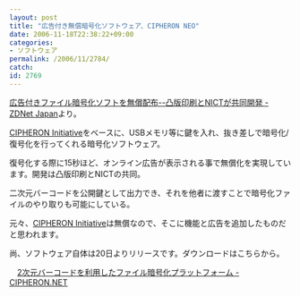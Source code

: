 ```yaml
---
layout: post
title: "広告付き無償暗号化ソフトウェア、CIPHERON NEO"
date: 2006-11-18T22:38:22+09:00
categories:
- ソフトウェア
permalink: /2006/11/2784/
catch: 
id: 2769
---
```

[広告付きファイル暗号化ソフトを無償配布--凸版印刷とNICTが共同開発 - ZDNet Japan](http://japan.zdnet.com/news/software/story/0,2000056195,20319867,00.htm?ref=rss)より。

 

[CIPHERON Initiative](http://fw.moongift.jp/intro/i-2196.html)をベースに、USBメモリ等に鍵を入れ、抜き差しで暗号化/復号化を行ってくれる暗号化ソフトウェア。

 

復号化する際に15秒ほど、オンライン広告が表示される事で無償化を実現しています。開発は凸版印刷とNICTの共同。

 

二次元バーコードを公開鍵として出力でき、それを他者に渡すことで暗号化ファイルのやり取りも可能にしている。

 

元々、[CIPHERON Initiative](http://fw.moongift.jp/intro/i-2196.html)は無償なので、そこに機能と広告を追加したものだと思われます。

 

尚、ソフトウェア自体は20日よりリリースです。ダウンロードはこちらから。

 

　[2次元バーコードを利用したファイル暗号化プラットフォーム - CIPHERON.NET](http://www.cipheron.net/)

